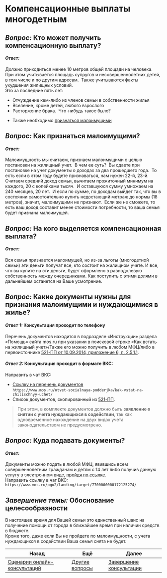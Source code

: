   
   
# Компенсационные выплаты многодетным  
  
## *Вопрос:* Кто может получить компенсационную выплату?  
#### *Ответ:*   
Должно приходиться менее 10 метров общей площади на человека.  При этом учитывается площадь супругов и несовершеннолетних детей, в том числе и по другим адресам.  Также учитываются факты ухудшения жилищных условий.    
Это за последние пять лет:  
- Отчуждение кем-либо из членов семьи в собственности жилья  
- Вселение, кроме детей, любого взрослого  
- Расторжение брака.  Что-нибудь такое было?  
* Также необходимо [признаться малоимущими](#*Вопрос%20*%20Как%20признаться%20малоимущими?)  
## *Вопрос:* Как признаться малоимущими?  
#### *Ответ:*   
Малоимущность мы считаем, признаем малоимущими с целью постановки на жилищный учет.  В чем ее суть?  Вы сдаете при постановке на учет документы о доходах за два прошедшего года.  То есть если в этом году будете признаваться, нам нужен 22-й, 23-й.  Считаем средний доход семьи, вычитаем прожиточный минимум на каждого, 20 с копейками тысяч.  И оставшуюся сумму умножаем на 240 месяцев, 20 лет.  И если по сумме, по доходам выйдет так, что вы в состоянии самостоятельно купить недостающий метраж до нормы (18 метров), значит, малоимущими не признают.  Если же не сможете, то есть ваш доход составит менее стоимости потребности, то ваша семья будет признана малоимущей.  
## *Вопрос:* На кого выделяется компенсационная выплата?  
#### *Ответ:*   
Вся семья признается малоимущей, но из-за льготы (многодетной семьи) эти деньги получат все, кто состоит на жилищном учете. И все, что вы купите на эти деньги, будет оформлено в равнодолевую собственность между очередниками. Как поступить с этими долями в дальнейшем останется на Ваше усмотрение.  
## *Вопрос:* Какие документы нужны для признания малоимущими и нуждающимися в жилье?  
#### *Ответ 1:* Консультация проходит по телефону  
Перечень документов находится в подразделе «Инструкции» раздела «Помощь» сайта mos.ru при указании в поисковой строке «Как встать на жилищный учет»/Также его можно получить в любом МФЦ/либо в первоисточнике [521-ПП от 10.09.2014, приложение 6, п. 2.5.1.1](https://docs7.online-sps.ru/cgi/online.cgi?req=doc&base=MLAW&n=228692&dst=108035).  
#### *Ответ 2:* Консультация проходит в формате ВКС:  
Направить в чат ВКС:  
* [Ссылку на перечень документов](https://www.mos.ru/otvet-socialnaya-podderjka/kak-vstat-na-zhilischnyy-uchet/)  
	`https://www.mos.ru/otvet-socialnaya-podderjka/kak-vstat-na-zhilischnyy-uchet/`  
* Список документов, скопированный из [521-ПП](https://docs7.online-sps.ru/cgi/online.cgi?req=doc&base=MLAW&n=228692&dst=108035).  
  
> При этом, в комплекте документов должно быть **заявление о снятии с учета нуждающихся в содействии**, так как одновременное нахождение на двух видах учета законодательством не предусмотрено.  
## *Вопрос:* Куда подавать документы?  
#### *Ответ:*   
Документы можно подать в любой МФЦ, явившись всем совершеннолетним гражданам и детям с 14 лет либо получив данную услугу в электронном виде, [пройдя по ссылке](https://www.mos.ru/pgu2/landing/target/7700000000172125274/).  
Направить ссылку в чат ВКС:  
	`https://www.mos.ru/pgu2/landing/target/7700000000172125274/`  
## *Завершение темы:* Обоснование целесообразности  
В настоящее время для Вашей семьи это единственный шанс на получение помощи от города в ближайшее время при наличии средств в бюджете.   
Кроме того, даже если Вы не пройдете по малоимущности, с учета нуждающихся в содействии Ваша семья снята не будет.  
  
| Назад                                                             | Ещё                             | Далее                                                  |  
| ----------------------------------------------------------------- | ------------------------------- | ------------------------------------------------------ |  
| [Сценарии онлайн-консультаций](../%D0%A1%D1%86%D0%B5%D0%BD%D0%B0%D1%80%D0%B8%D0%B8%2520%D0%BE%D0%BD%D0%BB%D0%B0%D0%B9%D0%BD-%D0%BA%D0%BE%D0%BD%D1%81%D1%83%D0%BB%D1%8C%D1%82%D0%B0%D1%86%D0%B8%D0%B9.md#) | [Другие вопросы](./%D0%9F%D1%80%D0%B5%D0%B4%D0%BC%D0%B5%D1%82%D0%BD%D1%8B%D0%B5.md#) | [Завершение консультации](../%D0%A3%D0%BD%D0%B8%D0%B2%D0%B5%D1%80%D1%81%D0%B0%D0%BB%D1%8C%D0%BD%D1%8B%D0%B5/3.%2520%D0%92%D1%8B%D1%85%D0%BE%D0%B4.md#) |  
